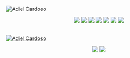 ![Adiel Cardoso](https://i.ibb.co/JxZyKPQ/github-header-image.png)

<div style="text-align: center">
	<img src="https://i.ibb.co/kDjTbwv/github-header-image-1.png">
    <img src="https://img.shields.io/badge/HTML5-E34F26?style=for-the-badge&logo=html5&logoColor=white">
    <img src="https://img.shields.io/badge/CSS3-1572B6?style=for-the-badge&logo=css3&logoColor=white">
    <img src="https://img.shields.io/badge/.NET-5C2D91?style=for-the-badge&logo=.net&logoColor=white">
    <img src="https://img.shields.io/badge/React_Native-20232A?style=for-the-badge&logo=react&logoColor=61DAFB">
    <img src="https://img.shields.io/badge/Microsoft%20SQL%20Server-CC2927?style=for-the-badge&logo=microsoft%20sql%20server&logoColor=white">
    <img src="https://img.shields.io/badge/Figma-F24E1E?style=for-the-badge&logo=figma&logoColor=white">
	
</div>

<br>

[![Adiel Cardoso](https://github-readme-stats.vercel.app/api/top-langs/?username=AdielCardosoDev&layout=compact)](https://github.com/anuraghazra/github-readme-stats)

<div style="text-align: center">
<a href="https://www.linkedin.com/in/adiel-cardoso-348a621b3/" target="_blank"> <img src="https://img.shields.io/badge/LinkedIn-0077B5?style=for-the-badge&logo=linkedin&logoColor=white"></a>
<a href="https://www.youtube.com/channel/UC-1Iue5OPZGfIumHwYpULfg" target="_blank"> <img src="https://img.shields.io/badge/YouTube-FF0000?style=for-the-badge&logo=youtube&logoColor=white"></a>
</div>
